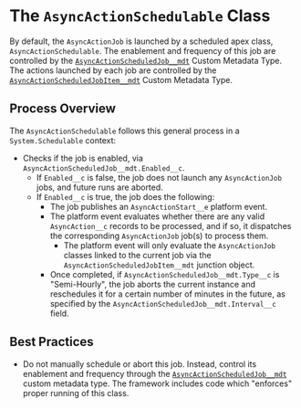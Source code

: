 # The `AsyncActionSchedulable` Class

By default, the `AsyncActionJob` is launched by a scheduled apex class, `AsyncActionSchedulable`. The enablement and frequency of this job are controlled by the [`AsyncActionScheduledJob__mdt`](/docs/SCHEDULEDJOBSETTINGS.md) Custom Metadata Type. The actions launched by each job are controlled by the [`AsyncActionScheduledJobItem__mdt`](/docs/SCHEDULEDJOBITEMSETTINGS.md) Custom Metadata Type.

## Process Overview

The `AsyncActionSchedulable` follows this general process in a `System.Schedulable` context:

-   Checks if the job is enabled, via `AsyncActionScheduledJob__mdt.Enabled__c`.
    -   If `Enabled__c` is false, the job does not launch any `AsyncActionJob` jobs, and future runs are aborted.
    -   If `Enabled__c` is true, the job does the following:
        -   The job publishes an `AsyncActionStart__e` platform event.
        -   The platform event evaluates whether there are any valid `AsyncAction__c` records to be processed, and if so, it dispatches the corresponding `AsyncActionJob` job(s) to process them.
            -   The platform event will only evaluate the `AsyncActionJob` classes linked to the current job via the `AsyncActionScheduledJobItem__mdt` junction object.
        -   Once completed, if `AsyncActionScheduledJob__mdt.Type__c` is "Semi-Hourly", the job aborts the current instance and reschedules it for a certain number of minutes in the future, as specified by the `AsyncActionScheduledJob__mdt.Interval__c` field.

## Best Practices

-   Do not manually schedule or abort this job. Instead, control its enablement and frequency through the [`AsyncActionScheduledJob__mdt`](/docs/SCHEDULEDJOBSETTINGS.md) custom metadata type. The framework includes code which "enforces" proper running of this class.
